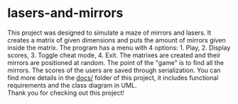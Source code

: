 # lasers-and-mirrors
This project was designed to simulate a maze of mirrors and lasers. It creates a matrix of given dimensions and puts the amount of mirrors given inside the matrix. 
The program has a menu with 4 options: 1. Play, 2. Display scores, 3. Toggle cheat mode, 4. Exit. The matrixes are created and their mirrors are positioned at random.
The point of the "game" is to find all the mirrors. The scores of the users are saved through serialization. You can find more details in the <a href="https://github.com/jose-2001/lasers-and-mirrors/tree/master/docs">docs/</a> folder of this project, it includes functional requirements and the class diagram in UML.<br>
Thank you for checking out this project!
